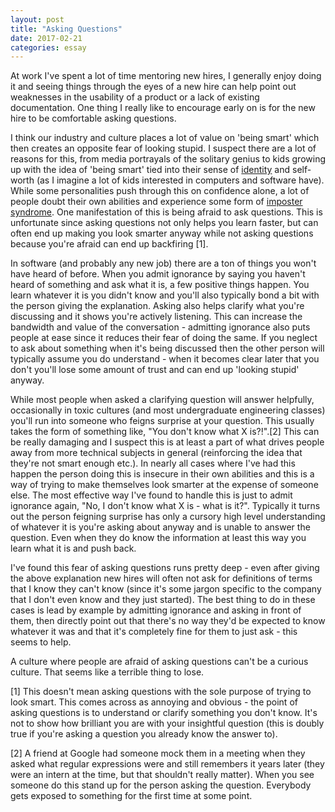 ```yaml
---
layout: post
title: "Asking Questions"
date: 2017-02-21
categories: essay
---
```


At work I've spent a lot of time mentoring new hires, I generally enjoy doing it and seeing things through the eyes of a new hire can help point out weaknesses in the usability of a product or a lack of existing documentation.  One thing I really like to encourage early on is for the new hire to be comfortable asking questions.

I think our industry and culture places a lot of value on 'being smart' which then creates an opposite fear of looking stupid. I suspect there are a lot of reasons for this, from media portrayals of the solitary genius to kids growing up with the idea of 'being smart' tied into their sense of [identity][identity] and self-worth (as I imagine a lot of kids interested in computers and software have).  While some personalities push through this on confidence alone, a lot of people doubt their own abilities and experience some form of [imposter syndrome][imposter-syndrome].  One manifestation of this is being afraid to ask questions.  This is unfortunate since asking questions not only helps you learn faster, but can often end up making you look smarter anyway while not asking questions because you're afraid can end up backfiring [1].

In software (and probably any new job) there are a ton of things you won't have heard of before.  When you admit ignorance by saying you haven't heard of something and ask what it is, a few positive things happen.  You learn whatever it is you didn't know and you'll also typically bond a bit with the person giving the explanation. Asking also helps clarify what you're discussing and it shows you're actively listening.  This can increase the bandwidth and value of the conversation - admitting ignorance also puts people at ease since it reduces their fear of doing the same.  If you neglect to ask about something when it's being discussed then the other person will typically assume you do understand - when it becomes clear later that you don't you'll lose some amount of trust and can end up 'looking stupid' anyway.

While most people when asked a clarifying question will answer helpfully, occasionally in toxic cultures (and most undergraduate engineering classes) you'll run into someone who feigns surprise at your question.  This usually takes the form of something like, "You don't know what X is?!".[2]  This can be really damaging and I suspect this is at least a part of what drives people away from more technical subjects in general (reinforcing the idea that they're not smart enough etc.).  In nearly all cases where I've had this happen the person doing this is insecure in their own abilities and this is a way of trying to make themselves look smarter at the expense of someone else.  The most effective way I've found to handle this is just to admit ignorance again, "No, I don't know what X is - what is it?".  Typically it turns out the person feigning surprise has only a cursory high level understanding of whatever it is you're asking about anyway and is unable to answer the question.  Even when they do know the information at least this way you learn what it is and push back.

I've found this fear of asking questions runs pretty deep - even after giving the above explanation new hires will often not ask for definitions of terms that I know they can't know (since it's some jargon specific to the company that I don't even know and they just started).  The best thing to do in these cases is lead by example by admitting ignorance and asking in front of them, then directly point out that there's no way they'd be expected to know whatever it was and that it's completely fine for them to just ask - this seems to help.

A culture where people are afraid of asking questions can't be a curious culture.  That seems like a terrible thing to lose.

[1] This doesn't mean asking questions with the sole purpose of trying to look smart.  This comes across as annoying and obvious - the point of asking questions is to understand or clarify something you don't know.  It's not to show how brilliant you are with your insightful question (this is doubly true if you're asking a question you already know the answer to).

[2] A friend at Google had someone mock them in a meeting when they asked what regular expressions were and still remembers it years later (they were an intern at the time, but that shouldn't really matter).  When you see someone do this stand up for the person asking the question.  Everybody gets exposed to something for the first time at some point.

[identity]: http://paulgraham.com/identity.html
[imposter-syndrome]: https://en.wikipedia.org/wiki/Impostor_syndrome
